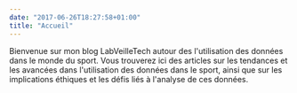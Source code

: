 ```yaml
---
date: "2017-06-26T18:27:58+01:00"
title: "Accueil"
---
```


Bienvenue sur mon blog LabVeilleTech autour des l'utilisation des données dans le monde du sport. Vous trouverez ici des articles sur les tendances et les avancées dans l'utilisation des données dans le sport, ainsi que sur les implications éthiques et les défis liés à l'analyse de ces données.
